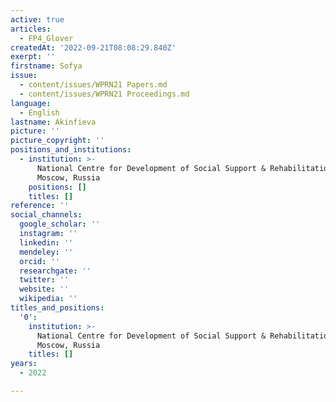 ```yaml
---
active: true
articles:
  - FP4_Glover
createdAt: '2022-09-21T08:08:29.840Z'
exerpt: ''
firstname: Sofya
issue:
  - content/issues/WPRN21 Papers.md
  - content/issues/WPRN21 Proceedings.md
language:
  - English
lastname: Akinfieva
picture: ''
picture_copyright: ''
positions_and_institutions:
  - institution: >-
      National Centre for Development of Social Support & Rehabilitation,
      Moscow, Russia
    positions: []
    titles: []
reference: ''
social_channels:
  google_scholar: ''
  instagram: ''
  linkedin: ''
  mendeley: ''
  orcid: ''
  researchgate: ''
  twitter: ''
  website: ''
  wikipedia: ''
titles_and_positions:
  '0':
    institution: >-
      National Centre for Development of Social Support & Rehabilitation,
      Moscow, Russia
    titles: []
years:
  - 2022

---
```

